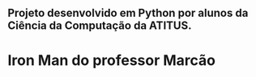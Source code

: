 ## Projeto desenvolvido em Python por alunos da Ciência da Computação da ATITUS.
# Iron Man do professor Marcão 

